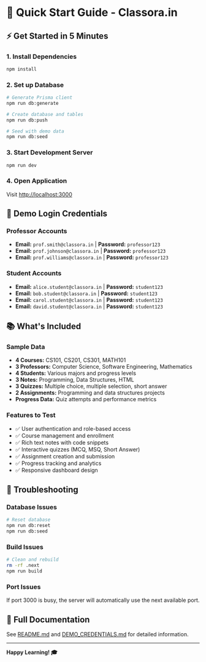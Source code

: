 # 🚀 Quick Start Guide - Classora.in

## ⚡ Get Started in 5 Minutes

### 1. Install Dependencies
```bash
npm install
```

### 2. Set up Database
```bash
# Generate Prisma client
npm run db:generate

# Create database and tables
npm run db:push

# Seed with demo data
npm run db:seed
```

### 3. Start Development Server
```bash
npm run dev
```

### 4. Open Application
Visit [http://localhost:3000](http://localhost:3000)

## 🎯 Demo Login Credentials

### Professor Accounts
- **Email:** `prof.smith@classora.in` | **Password:** `professor123`
- **Email:** `prof.johnson@classora.in` | **Password:** `professor123`
- **Email:** `prof.williams@classora.in` | **Password:** `professor123`

### Student Accounts
- **Email:** `alice.student@classora.in` | **Password:** `student123`
- **Email:** `bob.student@classora.in` | **Password:** `student123`
- **Email:** `carol.student@classora.in` | **Password:** `student123`
- **Email:** `david.student@classora.in` | **Password:** `student123`

## 📚 What's Included

### Sample Data
- **4 Courses:** CS101, CS201, CS301, MATH101
- **3 Professors:** Computer Science, Software Engineering, Mathematics
- **4 Students:** Various majors and progress levels
- **3 Notes:** Programming, Data Structures, HTML
- **3 Quizzes:** Multiple choice, multiple selection, short answer
- **2 Assignments:** Programming and data structures projects
- **Progress Data:** Quiz attempts and performance metrics

### Features to Test
- ✅ User authentication and role-based access
- ✅ Course management and enrollment
- ✅ Rich text notes with code snippets
- ✅ Interactive quizzes (MCQ, MSQ, Short Answer)
- ✅ Assignment creation and submission
- ✅ Progress tracking and analytics
- ✅ Responsive dashboard design

## 🔧 Troubleshooting

### Database Issues
```bash
# Reset database
npm run db:reset
npm run db:seed
```

### Build Issues
```bash
# Clean and rebuild
rm -rf .next
npm run build
```

### Port Issues
If port 3000 is busy, the server will automatically use the next available port.

## 📖 Full Documentation
See [README.md](./README.md) and [DEMO_CREDENTIALS.md](./DEMO_CREDENTIALS.md) for detailed information.

---

**Happy Learning! 🎓**
